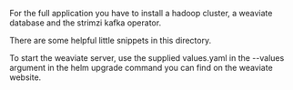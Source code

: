 For the full application you have to install a hadoop cluster, a weaviate database and the strimzi kafka operator.

There are some helpful little snippets in this directory.

To start the weaviate server, use the supplied values.yaml in the --values argument in the helm upgrade command you can find on the weaviate website.
